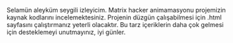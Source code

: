 Selamün aleyküm seygili izleyicim.
Matrix hacker animamasyonu projemizin kaynak kodlarını incelemektesiniz.
Projenin düzgün çalışabilmesi için .html sayfasını çalıştırmanız yeterli olacaktır.
Bu tarz içeriklerin daha çok gelmesi için desteklemeyi unutmayınız, iyi günler.
